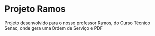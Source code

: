 # Projeto Ramos
Projeto desenvolvido para o nosso professor Ramos, do Curso Técnico Senac, onde gera uma Ordem de Serviço e PDF

